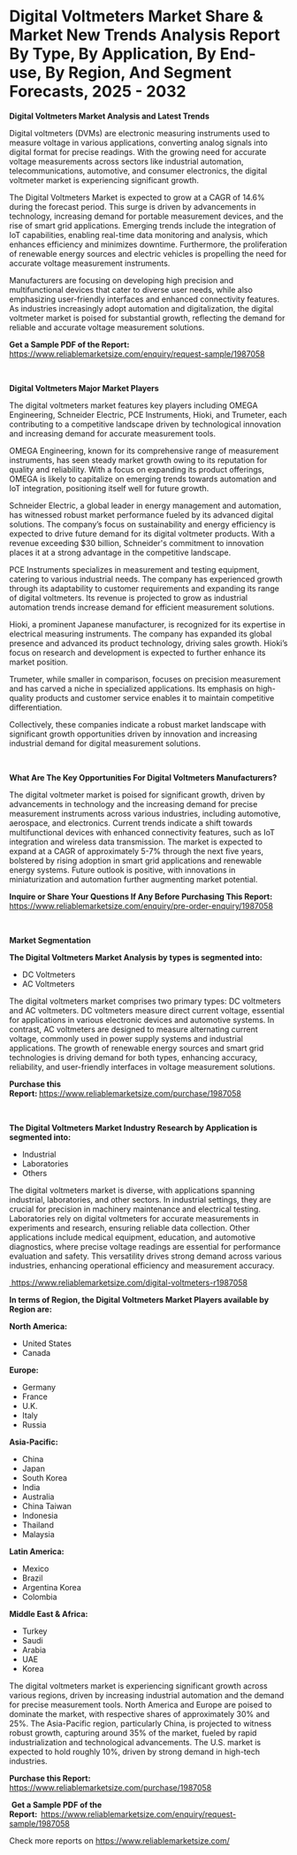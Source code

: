 <p><h1>Digital Voltmeters Market Share & Market New Trends Analysis Report By Type, By Application, By End-use, By Region, And Segment Forecasts, 2025 - 2032</h1></p><p><strong>Digital Voltmeters Market Analysis and Latest Trends</strong></p>
<p><p>Digital voltmeters (DVMs) are electronic measuring instruments used to measure voltage in various applications, converting analog signals into digital format for precise readings. With the growing need for accurate voltage measurements across sectors like industrial automation, telecommunications, automotive, and consumer electronics, the digital voltmeter market is experiencing significant growth. </p><p>The Digital Voltmeters Market is expected to grow at a CAGR of 14.6% during the forecast period. This surge is driven by advancements in technology, increasing demand for portable measurement devices, and the rise of smart grid applications. Emerging trends include the integration of IoT capabilities, enabling real-time data monitoring and analysis, which enhances efficiency and minimizes downtime. Furthermore, the proliferation of renewable energy sources and electric vehicles is propelling the need for accurate voltage measurement instruments. </p><p>Manufacturers are focusing on developing high precision and multifunctional devices that cater to diverse user needs, while also emphasizing user-friendly interfaces and enhanced connectivity features. As industries increasingly adopt automation and digitalization, the digital voltmeter market is poised for substantial growth, reflecting the demand for reliable and accurate voltage measurement solutions.</p></p>
<p><strong>Get a Sample PDF of the Report:&nbsp;</strong> <a href="https://www.reliablemarketsize.com/enquiry/request-sample/1987058?utm_campaign=2612&utm_medium=2&utm_source=Github&utm_content=ia&utm_term=20022025&utm_id=digital-voltmeters">https://www.reliablemarketsize.com/enquiry/request-sample/1987058</a></p>
<p>&nbsp;</p>
<p><strong>Digital Voltmeters Major Market Players</strong></p>
<p><p>The digital voltmeters market features key players including OMEGA Engineering, Schneider Electric, PCE Instruments, Hioki, and Trumeter, each contributing to a competitive landscape driven by technological innovation and increasing demand for accurate measurement tools.</p><p>OMEGA Engineering, known for its comprehensive range of measurement instruments, has seen steady market growth owing to its reputation for quality and reliability. With a focus on expanding its product offerings, OMEGA is likely to capitalize on emerging trends towards automation and IoT integration, positioning itself well for future growth.</p><p>Schneider Electric, a global leader in energy management and automation, has witnessed robust market performance fueled by its advanced digital solutions. The company’s focus on sustainability and energy efficiency is expected to drive future demand for its digital voltmeter products. With a revenue exceeding $30 billion, Schneider's commitment to innovation places it at a strong advantage in the competitive landscape.</p><p>PCE Instruments specializes in measurement and testing equipment, catering to various industrial needs. The company has experienced growth through its adaptability to customer requirements and expanding its range of digital voltmeters. Its revenue is projected to grow as industrial automation trends increase demand for efficient measurement solutions.</p><p>Hioki, a prominent Japanese manufacturer, is recognized for its expertise in electrical measuring instruments. The company has expanded its global presence and advanced its product technology, driving sales growth. Hioki’s focus on research and development is expected to further enhance its market position.</p><p>Trumeter, while smaller in comparison, focuses on precision measurement and has carved a niche in specialized applications. Its emphasis on high-quality products and customer service enables it to maintain competitive differentiation.</p><p>Collectively, these companies indicate a robust market landscape with significant growth opportunities driven by innovation and increasing industrial demand for digital measurement solutions.</p></p>
<p>&nbsp;</p>
<p><strong>What Are The Key Opportunities For Digital Voltmeters Manufacturers?</strong></p>
<p><p>The digital voltmeter market is poised for significant growth, driven by advancements in technology and the increasing demand for precise measurement instruments across various industries, including automotive, aerospace, and electronics. Current trends indicate a shift towards multifunctional devices with enhanced connectivity features, such as IoT integration and wireless data transmission. The market is expected to expand at a CAGR of approximately 5-7% through the next five years, bolstered by rising adoption in smart grid applications and renewable energy systems. Future outlook is positive, with innovations in miniaturization and automation further augmenting market potential.</p></p>
<p><strong>Inquire or Share Your Questions If Any Before Purchasing This Report:</strong> <a href="https://www.reliablemarketsize.com/enquiry/pre-order-enquiry/1987058?utm_campaign=2612&utm_medium=2&utm_source=Github&utm_content=ia&utm_term=20022025&utm_id=digital-voltmeters">https://www.reliablemarketsize.com/enquiry/pre-order-enquiry/1987058</a></p>
<p>&nbsp;</p>
<p><strong>Market Segmentation</strong></p>
<p><strong>The Digital Voltmeters Market Analysis by types is segmented into:</strong></p>
<p><ul><li>DC Voltmeters</li><li>AC Voltmeters</li></ul></p>
<p><p>The digital voltmeters market comprises two primary types: DC voltmeters and AC voltmeters. DC voltmeters measure direct current voltage, essential for applications in various electronic devices and automotive systems. In contrast, AC voltmeters are designed to measure alternating current voltage, commonly used in power supply systems and industrial applications. The growth of renewable energy sources and smart grid technologies is driving demand for both types, enhancing accuracy, reliability, and user-friendly interfaces in voltage measurement solutions.</p></p>
<p><strong>Purchase this Report:&nbsp;</strong><a href="https://www.reliablemarketsize.com/purchase/1987058?utm_campaign=2612&utm_medium=2&utm_source=Github&utm_content=ia&utm_term=20022025&utm_id=digital-voltmeters">https://www.reliablemarketsize.com/purchase/1987058</a></p>
<p>&nbsp;</p>
<p><strong>The Digital Voltmeters Market Industry Research by Application is segmented into:</strong></p>
<p><ul><li>Industrial</li><li>Laboratories</li><li>Others</li></ul></p>
<p><p>The digital voltmeters market is diverse, with applications spanning industrial, laboratories, and other sectors. In industrial settings, they are crucial for precision in machinery maintenance and electrical testing. Laboratories rely on digital voltmeters for accurate measurements in experiments and research, ensuring reliable data collection. Other applications include medical equipment, education, and automotive diagnostics, where precise voltage readings are essential for performance evaluation and safety. This versatility drives strong demand across various industries, enhancing operational efficiency and measurement accuracy.</p></p>
<p><a href="https://www.reliablemarketsize.com/digital-voltmeters-r1987058?utm_campaign=2612&utm_medium=2&utm_source=Github&utm_content=ia&utm_term=20022025&utm_id=digital-voltmeters">&nbsp;https://www.reliablemarketsize.com/digital-voltmeters-r1987058</a></p>
<p><strong>In terms of Region, the Digital Voltmeters Market Players available by Region are:</strong></p>
<p>
    <p> <strong> North America: </strong>
        <ul>
            <li>United States</li>
            <li>Canada</li>
        </ul>
        </p> 
    <p> <strong> Europe: </strong>
        <ul>
            <li>Germany</li>
            <li>France</li>
            <li>U.K.</li>
            <li>Italy</li>
            <li>Russia</li>
        </ul>
        </p> 
    <p> <strong> Asia-Pacific: </strong>
        <ul>
            <li>China</li>
            <li>Japan</li>
            <li>South Korea</li>
            <li>India</li>
            <li>Australia</li>
            <li>China Taiwan</li>
            <li>Indonesia</li>
            <li>Thailand</li>
            <li>Malaysia</li>
        </ul>
        </p> 
    <p> <strong> Latin America: </strong>
        <ul>
            <li>Mexico</li>
            <li>Brazil</li>
            <li>Argentina Korea</li>
            <li>Colombia</li>
        </ul>
        </p> 
    <p> <strong> Middle East & Africa: </strong>
        <ul>
            <li>Turkey</li>
            <li>Saudi</li>
            <li>Arabia</li>
            <li>UAE</li>
            <li>Korea</li>
        </ul>
    </p>
    </p>
<p><p>The digital voltmeters market is experiencing significant growth across various regions, driven by increasing industrial automation and the demand for precise measurement tools. North America and Europe are poised to dominate the market, with respective shares of approximately 30% and 25%. The Asia-Pacific region, particularly China, is projected to witness robust growth, capturing around 35% of the market, fueled by rapid industrialization and technological advancements. The U.S. market is expected to hold roughly 10%, driven by strong demand in high-tech industries.</p></p>
<p><strong>Purchase this Report: </strong><a href="https://www.reliablemarketsize.com/purchase/1987058?utm_campaign=2612&utm_medium=2&utm_source=Github&utm_content=ia&utm_term=20022025&utm_id=digital-voltmeters">https://www.reliablemarketsize.com/purchase/1987058</a></p>
<p>&nbsp;<strong>Get a Sample PDF of the Report:&nbsp;&nbsp;</strong><a href="https://www.reliablemarketsize.com/enquiry/request-sample/1987058?utm_campaign=2612&utm_medium=2&utm_source=Github&utm_content=ia&utm_term=20022025&utm_id=digital-voltmeters">https://www.reliablemarketsize.com/enquiry/request-sample/1987058</a></p>
<p><strong></strong></p>
<p>Check more reports on <a href="https://www.reliablemarketsize.com/?utm_campaign=2612&utm_medium=2&utm_source=Github&utm_content=ia&utm_term=20022025&utm_id=digital-voltmeters">https://www.reliablemarketsize.com/</a></p>